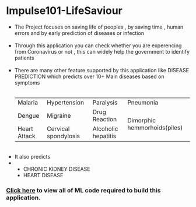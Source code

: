 # Impulse101-LifeSaviour

<ul>
  <li type = "square">The Project focuses on saving life of peoples , by saving time , human errors and by early prediction of diseases or infection</li>
<br>
<li type = "square">Through this application you can check whether you are experencing from Coronavirus or not , this can widely help the government to identify patients</li>
<br>
<li type = "square">There are many other feature supported by this application like DISEASE PREDICTION which predicts over 10+ Main diseases based on symptoms</li>
   
   <br>
  <table>
  <tr>
    <td>Malaria</td>
    <td>Hypertension</td>
    <td>Paralysis</td>
    <td>Pneumonia</td>
  </tr>
   <tr>
    <td>Dengue</td>
    <td>Migraine</td>
    <td>Drug Reaction</td>
    <td rowspan = 2> Dimorphic hemmorhoids(piles)</td>
  </tr>
  
  <tr>
    <td>Heart Attack</td>
    <td>Cervical spondylosis</td>
    <td>Alcoholic hepatitis</td>
  </tr>
</table>
  <br>
<li type = "square">It also predicts </li>
<li><ul>
<li type = "disc" >CHRONIC KIDNEY DISEASE</li>
<li type = "disc">HEART DISEASE</li>
</ul></li>

</ul>


### [Click here](https://github.com/ShouryaPantUnofficial/MINOR-PROJECT/tree/main/ml%20models) to view all of ML code required to build this application.

